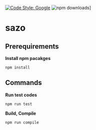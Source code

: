 [![Code Style: Google](https://img.shields.io/badge/code%20style-google-blueviolet.svg)](https://github.com/google/gts)
![npm downloads](https://img.shields.io/npm/dm/sazoshop.svg)]

# sazo

## Prerequirements

**Install npm pacakges**

`npm install`

## Commands

**Run test codes**

`npm run test`

**Build, Compile**

`npm run compile`
